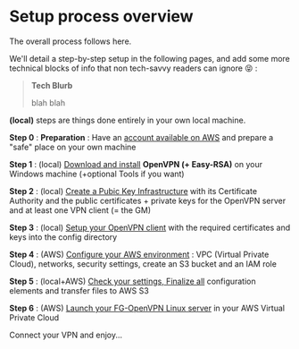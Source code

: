 # Setup process overview

The overall process follows here.

We'll detail a step-by-step setup in the following pages, and add some more technical blocks of info that non tech-savvy readers can ignore 😝 :

> **Tech Blurb**
>
> blah blah



**\(local\)** steps are things done entirely in your own local machine.



**Step 0** : **Preparation** : Have an [account available on AWS](../proposed-solution/amazon-web-services.md#how-to-create-an-aws-account) and prepare a "safe" place on your own machine

**Step 1** : \(local\) [Download and install](step-1-install-openvpn-+-easy-rsa-2.md) **OpenVPN \(+ Easy-RSA\)** on your Windows machine \(+optional Tools if you want\)

**Step 2** : \(local\) [Create a Pubic Key Infrastructure](step-2-create-your-pki.md) with its Certificate Authority and the public certificates + private keys for the OpenVPN server and at least one VPN client \(= the GM\)

**Step 3** : \(local\) [Setup your OpenVPN client](step-3-prepare-your-openvpn-connection.md) with the required certificates and keys into the config directory

**Step 4** : \(AWS\) [Configure your AWS environment](step-4-configure-your-aws-environment.md) : VPC \(Virtual Private Cloud\), networks, security settings, create an S3 bucket and an IAM role

**Step 5** : \(local+AWS\) [Check your settings, Finalize all](step-5-check-finalize-transfer-files-to-s3.md) configuration elements and transfer files to AWS S3

**Step 6** : \(AWS\) [Launch your FG-OpenVPN Linux server](step-6-launch-time.md) in your AWS Virtual Private Cloud

Connect your VPN and enjoy...

